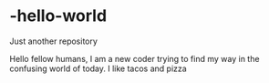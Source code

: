 # -hello-world
Just another repository

Hello fellow humans,
I am a new coder trying to find my way in the confusing world of today.
I like tacos and pizza
